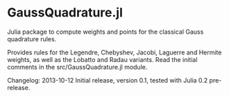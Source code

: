 GaussQuadrature.jl
==================

Julia package to compute weights and points for the classical Gauss 
quadrature rules.

Provides rules for the Legendre, Chebyshev, Jacobi, Laguerre and
Hermite weights, as well as the Lobatto and Radau variants.  Read
the initial comments in the src/GaussQuadrature.jl module.

Changelog: 
2013-10-12 
Initial release, version 0.1, tested with Julia 0.2 pre-release.
